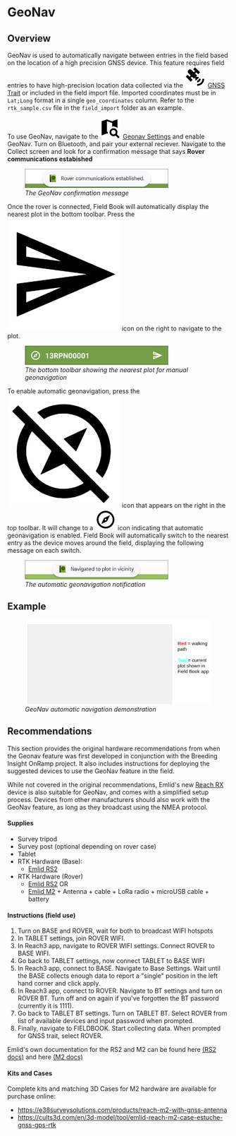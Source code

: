 <link rel="stylesheet" type="text/css" href="_styles/styles.css">

# GeoNav

## Overview

GeoNav is used to automatically navigate between entries in the field based on the location of a high precision GNSS device.
This feature requires field entries to have high-precision location data collected via the <img class="icon" src="_static/icons/formats/satellite-variant.png"> [GNSS Trait](trait-gnss.md) or included in the field import file.
Imported coordinates must be in `Lat;Long` format in a single `geo_coordinates` column.
Refer to the `rtk_sample.csv` file in the `field_import` folder as an example.

To use GeoNav, navigate to the <img class="icon" src="_static/icons/settings/main/map-search.png"> [Geonav Settings](settings-geonav.md) and enable GeoNav.
Turn on Bluetooth, and pair your external reciever.
Navigate to the Collect screen and look for a confirmation message that says **Rover communications estabished**

<figure class="image">
  <img class="screenshot" src="_static/images/geonav/connect_cropped.png" width="325px"> 
  <figcaption class="screenshot-caption"><i>The GeoNav confirmation message</i></figcaption> 
</figure>

Once the rover is connected, Field Book will automatically display the nearest plot in the bottom toolbar.
Press the <img class="icon" src="_static/icons/collect/send-outline.png"> icon on the right to navigate to the plot.

<figure class="image">
  <img class="screenshot" src="_static/images/geonav/goto_cropped.png" width="325px"> 
  <figcaption class="screenshot-caption"><i>The bottom toolbar showing the nearest plot for manual geonavigation</i></figcaption> 
</figure>

To enable automatic geonavigation, press the <img class="icon" src="_static/icons/collect/compass-off-outline.png"> icon that appears on the right in the top toolbar.
It will change to a <img class="icon" src="_static/icons/fields/compass-outline.png"> icon indicating that automatic geonavigation is enabled.
Field Book will automatically switch to the nearest entry as the device moves around the field, displaying the following message on each switch.

<figure class="image">
  <img class="screenshot" src="_static/images/geonav/navigated_cropped.png" width="325px"> 
  <figcaption class="screenshot-caption"><i>The automatic geonavigation notification</i></figcaption> 
</figure>

## Example

<figure class="image">
  <img class="screenshot" src="_static/gifs/GeoNavDemo.gif" width="1100px"> 
  <figcaption class="screenshot-caption"><i>GeoNav automatic navigation demonstration</i></figcaption> 
</figure>

## Recommendations

This section provides the original hardware recommendations from when the Geonav feature was first developed in conjunction with the Breeding Insight OnRamp project.
It also includes instructions for deploying the suggested devices to use the GeoNav feature in the field.

While not covered in the original recommendations, Emlid's new [Reach RX](https://emlid.com/reachrx/) device is also suitable for GeoNav, and comes with a simplified setup process.
Devices from other manufacturers should also work with the GeoNav feature, as long as they broadcast using the NMEA protocol.

#### Supplies

-   Survey tripod
-   Survey post (optional depending on rover case)
-   Tablet
-   RTK Hardware (Base):
    -   [Emlid RS2](https://emlid.com/reachrs2plus/)
-   RTK Hardware (Rover)
    -   [Emlid RS2](https://emlid.com/reachrs2plus/) OR
    -   [Emlid M2](https://emlid.com/reach/) + Antenna + cable + LoRa
        radio + microUSB cable + battery

#### Instructions (field use)

1. Turn on BASE and ROVER, wait for both to broadcast WIFI hotspots
2. In TABLET settings, join ROVER WIFI.
3. In Reach3 app, navigate to ROVER WIFI settings. Connect ROVER to BASE WIFI.
4. Go back to TABLET settings, now connect TABLET to BASE WIFI
5. In Reach3 app, connect to BASE. Navigate to Base Settings. Wait until the BASE collects enough data to report a "single" position in the left hand corner and click apply.
6. In Reach3 app, connect to ROVER. Navigate to BT settings and turn on ROVER BT. Turn off and on again if you've forgotten the BT password (currently it is 1111).
7. Go back to TABLET BT settings. Turn on TABLET BT. Select ROVER from list of available devices and input password when prompted.
8. Finally, navigate to FIELDBOOK. Start collecting data. When prompted for GNSS trait, select ROVER.

Emlid's own documentation for the RS2 and M2 can be found here [(RS2 docs)](https://docs.emlid.com/reachrs2/) and here [(M2 docs)](https://docs.emlid.com/reach/)

#### Kits and Cases

Complete kits and matching 3D Cases for M2 hardware are available for purchase online:

- <https://e38surveysolutions.com/products/reach-m2-with-gnss-antenna>
- <https://cults3d.com/en/3d-model/tool/emlid-reach-m2-case-estuche-gnss-gps-rtk>